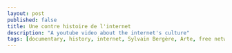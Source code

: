 ```yaml
---
layout: post
published: false
title: Une contre histoire de l'internet
description: "A youtube video about the internet's culture"
tags: [documentary, history, internet, Sylvain Bergère, Arte, free network]
---
```


